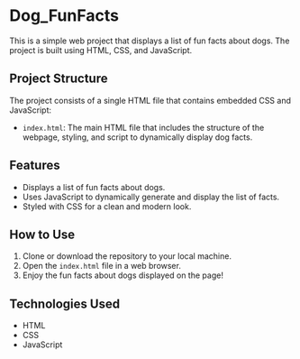 # Dog_FunFacts

This is a simple web project that displays a list of fun facts about dogs. The project is built using HTML, CSS, and JavaScript.

## Project Structure

The project consists of a single HTML file that contains embedded CSS and JavaScript:

- `index.html`: The main HTML file that includes the structure of the webpage, styling, and script to dynamically display dog facts.

## Features

- Displays a list of fun facts about dogs.
- Uses JavaScript to dynamically generate and display the list of facts.
- Styled with CSS for a clean and modern look.

## How to Use

1. Clone or download the repository to your local machine.
2. Open the `index.html` file in a web browser.
3. Enjoy the fun facts about dogs displayed on the page!

## Technologies Used

- HTML
- CSS
- JavaScript


